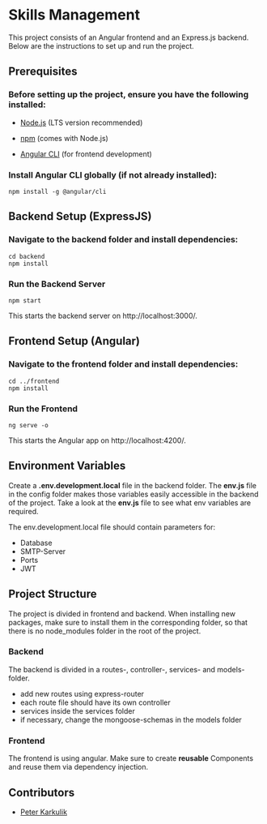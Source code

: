 # Skills Management
This project consists of an Angular frontend and an Express.js backend. Below are the instructions to set up and run the project.

## Prerequisites

### Before setting up the project, ensure you have the following installed:

-   [Node.js](https://nodejs.org/en) (LTS version recommended)

-   [npm](https://www.npmjs.com/) (comes with Node.js)

-   [Angular CLI](https://angular.dev/tools/cli) (for frontend development)

### Install Angular CLI globally (if not already installed):

`npm install -g @angular/cli`

## Backend Setup (ExpressJS)

### Navigate to the backend folder and install dependencies:

```
cd backend
npm install
```

### Run the Backend Server

`npm start`

This starts the backend server on http://localhost:3000/.

## Frontend Setup (Angular)

### Navigate to the frontend folder and install dependencies:

```
cd ../frontend
npm install
```

### Run the Frontend

`ng serve -o`

This starts the Angular app on http://localhost:4200/.

## Environment Variables
Create a **.env.development.local** file in the backend folder.
The **env.js** file in the config folder makes those variables easily accessible in 
the backend of the project.
Take a look at the **env.js** file to see what env variables are required.

The env.development.local file should contain parameters for:
- Database
- SMTP-Server
- Ports
- JWT

## Project Structure
The project is divided in frontend and backend.
When installing new packages, make sure to install them in the corresponding folder,
so that there is no node_modules folder in the root of the project.

### Backend
The backend is divided in a routes-, controller-, services- and models-folder.
- add new routes using express-router
- each route file should have its own controller
- services inside the services folder
- if necessary, change the mongoose-schemas in the models folder

### Frontend
The frontend is using angular.
Make sure to create **reusable** Components and reuse them via dependency injection.

## Contributors
- [Peter Karkulik](https://github.com/pedaKrk)